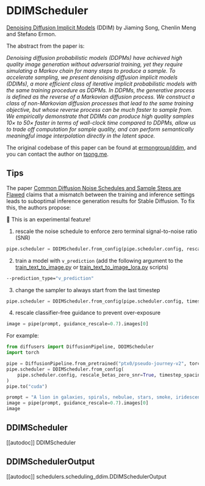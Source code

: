 <!--Copyright 2024 The HuggingFace Team. All rights reserved.

Licensed under the Apache License, Version 2.0 (the "License"); you may not use this file except in compliance with
the License. You may obtain a copy of the License at

http://www.apache.org/licenses/LICENSE-2.0

Unless required by applicable law or agreed to in writing, software distributed under the License is distributed on
an "AS IS" BASIS, WITHOUT WARRANTIES OR CONDITIONS OF ANY KIND, either express or implied. See the License for the
specific language governing permissions and limitations under the License.
-->

# DDIMScheduler

[Denoising Diffusion Implicit Models](https://huggingface.co/papers/2010.02502) (DDIM) by Jiaming Song, Chenlin Meng and Stefano Ermon.

The abstract from the paper is:

*Denoising diffusion probabilistic models (DDPMs) have achieved high quality image generation without adversarial training, yet they require simulating a Markov chain for many steps to produce a sample.
To accelerate sampling, we present denoising diffusion implicit models (DDIMs), a more efficient class of iterative implicit probabilistic models
with the same training procedure as DDPMs. In DDPMs, the generative process is defined as the reverse of a Markovian diffusion process.
We construct a class of non-Markovian diffusion processes that lead to the same training objective, but whose reverse process can be much faster to sample from.
We empirically demonstrate that DDIMs can produce high quality samples 10× to 50× faster in terms of wall-clock time compared to DDPMs, allow us to trade off computation for sample quality, and can perform semantically meaningful image interpolation directly in the latent space.*

The original codebase of this paper can be found at [ermongroup/ddim](https://github.com/ermongroup/ddim), and you can contact the author on [tsong.me](https://tsong.me/).

## Tips

The paper [Common Diffusion Noise Schedules and Sample Steps are Flawed](https://huggingface.co/papers/2305.08891) claims that a mismatch between the training and inference settings leads to suboptimal inference generation results for Stable Diffusion. To fix this, the authors propose:

<Tip warning={true}>

🧪 This is an experimental feature!

</Tip>

1. rescale the noise schedule to enforce zero terminal signal-to-noise ratio (SNR)

```py
pipe.scheduler = DDIMScheduler.from_config(pipe.scheduler.config, rescale_betas_zero_snr=True)
```

2. train a model with `v_prediction` (add the following argument to the [train_text_to_image.py](https://github.com/huggingface/diffusers/blob/main/examples/text_to_image/train_text_to_image.py) or [train_text_to_image_lora.py](https://github.com/huggingface/diffusers/blob/main/examples/text_to_image/train_text_to_image_lora.py) scripts)

```bash
--prediction_type="v_prediction"
```

3. change the sampler to always start from the last timestep

```py
pipe.scheduler = DDIMScheduler.from_config(pipe.scheduler.config, timestep_spacing="trailing")
```

4. rescale classifier-free guidance to prevent over-exposure

```py
image = pipe(prompt, guidance_rescale=0.7).images[0]
```

For example:

```py
from diffusers import DiffusionPipeline, DDIMScheduler
import torch

pipe = DiffusionPipeline.from_pretrained("ptx0/pseudo-journey-v2", torch_dtype=torch.float16)
pipe.scheduler = DDIMScheduler.from_config(
    pipe.scheduler.config, rescale_betas_zero_snr=True, timestep_spacing="trailing"
)
pipe.to("cuda")

prompt = "A lion in galaxies, spirals, nebulae, stars, smoke, iridescent, intricate detail, octane render, 8k"
image = pipe(prompt, guidance_rescale=0.7).images[0]
image
```

## DDIMScheduler
[[autodoc]] DDIMScheduler

## DDIMSchedulerOutput
[[autodoc]] schedulers.scheduling_ddim.DDIMSchedulerOutput
